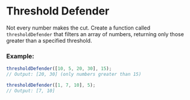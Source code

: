 # Threshold Defender

Not every number makes the cut. Create a function called `thresholdDefender` that filters an array of numbers, returning only those greater than a specified threshold.

### Example:

```js
thresholdDefender([10, 5, 20, 30], 15);
// Output: [20, 30] (only numbers greater than 15)

thresholdDefender([1, 7, 10], 5);
// Output: [7, 10]
```
